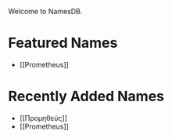 Welcome to NamesDB.

# Featured Names

- [[Prometheus]]

# Recently Added Names

- [[Προμηθεύς]]
- [[Prometheus]]
